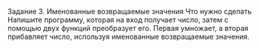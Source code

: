 Задание 3. Именованные возвращаемые значения
Что нужно сделать
Напишите программу, которая на вход получает число, затем с помощью двух функций преобразует его. Первая умножает, а вторая прибавляет число, используя именованные возвращаемые значения.

